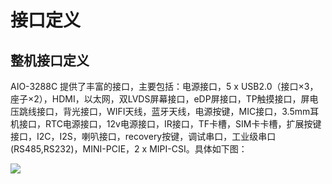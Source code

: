 # 接口定义

## 整机接口定义

AIO-3288C 提供了丰富的接口，主要包括：电源接口，5 x USB2.0（接口×3，座子×2），HDMI，以太网，双LVDS屏幕接口，eDP屏接口，TP触摸接口，屏电压跳线接口，背光接口，WIFI天线，蓝牙天线，电源按键，MIC接口，3.5mm耳机接口，RTC电源接口，12v电源接口，IR接口，TF卡槽，SIM卡卡槽，扩展按键接口，I2C，I2S，喇叭接口，recovery按键，调试串口，工业级串口(RS485,RS232)，MINI-PCIE，2 x MIPI-CSI。具体如下图：

![](img/interface.jpg)